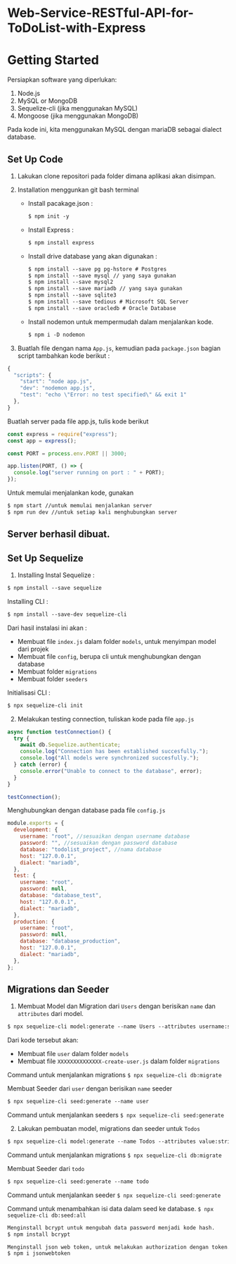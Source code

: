 # Web-Service-RESTful-API-for-ToDoList-with-Express

# **Getting Started**

Persiapkan software yang diperlukan:

1. Node.js
2. MySQL or MongoDB
3. Sequelize-cli (jika menggunakan MySQL)
4. Mongoose (jika menggunakan MongoDB)

Pada kode ini, kita menggunakan MySQL dengan mariaDB sebagai dialect database.

## **Set Up Code**

1. Lakukan clone repositori pada folder dimana aplikasi akan disimpan.

2. Installation menggunkan git bash terminal

   - Install pacakage.json :

     ```markdown
     $ npm init -y
     ```

   - Install Express :

     ```markdown
     $ npm install express
     ```

   - Install drive database yang akan digunakan :

     ```markdown
     $ npm install --save pg pg-hstore # Postgres
     $ npm install --save mysql // yang saya gunakan
     $ npm install --save mysql2
     $ npm install --save mariadb // yang saya gunakan
     $ npm install --save sqlite3
     $ npm install --save tedious # Microsoft SQL Server
     $ npm install --save oracledb # Oracle Database
     ```

   - Install nodemon untuk mempermudah dalam menjalankan kode.

     ```markdown
     $ npm i -D nodemon
     ```

3. Buatlah file dengan nama `App.js`, kemudian pada `package.json` bagian script tambahkan kode berikut :

```javascript
{
  "scripts": {
    "start": "node app.js",
    "dev": "nodemon app.js",
    "test": "echo \"Error: no test specified\" && exit 1"
  },
}
```

Buatlah server pada file app.js, tulis kode berikut

```javascript
const express = require("express");
const app = express();

const PORT = process.env.PORT || 3000;

app.listen(PORT, () => {
  console.log("server running on port : " + PORT);
});
```

Untuk memulai menjalankan kode, gunakan

```markdown
$ npm start //untuk memulai menjalankan server
$ npm run dev //untuk setiap kali menghubungkan server
```

## Server berhasil dibuat.

## **Set Up Sequelize**

1. Installing
   Instal Sequelize :

```markdown
$ npm install --save sequelize
```

Installing CLI :

```markdown
$ npm install --save-dev sequelize-cli
```

Dari hasil instalasi ini akan :

- Membuat file `index.js` dalam folder `models`, untuk menyimpan model dari projek
- Membuat file `config`, berupa cli untuk menghubungkan dengan database
- Membuat folder `migrations`
- Membuat folder `seeders`

Initialisasi CLI :

```markdown
$ npx sequelize-cli init
```

2. Melakukan testing connection, tuliskan kode pada file `app.js`

```javascript
async function testConnection() {
  try {
    await db.Sequelize.authenticate;
    console.log("Connection has been established succesfully.");
    console.log("All models were synchronized succesfully.");
  } catch (error) {
    console.error("Unable to connect to the database", error);
  }
}

testConnection();
```

Menghubungkan dengan database pada file `config.js`

```javascript
module.exports = {
  development: {
    username: "root", //sesuaikan dengan username database
    password: "", //sesuaikan dengan password database
    database: "todolist_project", //nama database
    host: "127.0.0.1",
    dialect: "mariadb",
  },
  test: {
    username: "root",
    password: null,
    database: "database_test",
    host: "127.0.0.1",
    dialect: "mariadb",
  },
  production: {
    username: "root",
    password: null,
    database: "database_production",
    host: "127.0.0.1",
    dialect: "mariadb",
  },
};
```

## Migrations dan Seeder

1. Membuat Model dan Migration dari `Users` dengan berisikan `name` dan `attributes` dari model.

```markdown
$ npx sequelize-cli model:generate --name Users --attributes username:string,email:string,password:string
```

Dari kode tersebut akan:

- Membuat file `user` dalam folder `models`
- Membuat file `XXXXXXXXXXXXXX-create-user.js` dalam folder `migrations`

Command untuk menjalankan migrations
`$ npx sequelize-cli db:migrate`

Membuat Seeder dari `user` dengan berisikan `name` seeder

```markdown
$ npx sequelize-cli seed:generate --name user
```

Command untuk menjalankan seeders
`$ npx sequelize-cli seed:generate`

2. Lakukan pembuatan model, migrations dan seeder untuk `Todos`

```markdown
$ npx sequelize-cli model:generate --name Todos --attributes value:string,status:boolean
```

Command untuk menjalankan migrations
`$ npx sequelize-cli db:migrate`

Membuat Seeder dari `todo`

```markdown
$ npx sequelize-cli seed:generate --name todo
```

Command untuk menjalankan seeder
`$ npx sequelize-cli seed:generate`

Command untuk menambahkan isi data dalam seed ke database.
`$ npx sequelize-cli db:seed:all`

```markdown
Menginstall bcrypt untuk mengubah data password menjadi kode hash.
$ npm install bcrypt

Menginstall json web token, untuk melakukan authorization dengan token.
$ npm i jsonwebtoken
```
